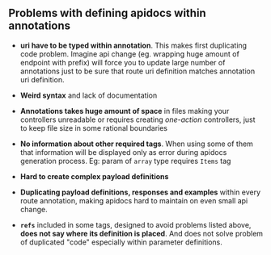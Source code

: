 ## Problems with defining apidocs within annotations

- **uri have to be typed within annotation**. This makes first duplicating code problem. Imagine api change (eg. wrapping huge amount of endpoint with prefix) will force you to update large number of annotations just to be sure that route uri definition matches annotation uri definition.

- **Weird syntax** and lack of documentation

- **Annotations takes huge amount of space** in files making your controllers unreadable or requires creating *one-action* controllers, just to keep file size in some rational boundaries

- **No information about other required tags**. When using some of them that information will be displayed only as error during apidocs generation process. Eg: param of `array` type requires `Items` tag

- **Hard to create complex payload definitions**

- **Duplicating payload definitions, responses and examples** within every route annotation, making apidocs hard to maintain on even small api change.

- **`refs`** included in some tags, designed to avoid problems listed above, **does not say where its definition is placed**. And does not solve problem of duplicated "code" especially within parameter definitions.

